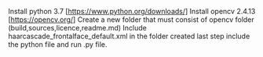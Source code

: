  Install python 3.7 [https://www.python.org/downloads/]
 Install opencv 2.4.13 [https://opencv.org/]
 Create a new folder that must consist of opencv folder (build,sources,licence,readme.md)
 Include haarcascade_frontalface_default.xml in the folder created
 last step include the python file and run .py file.
